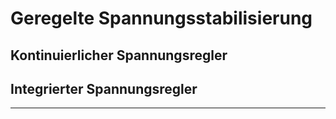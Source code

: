 # Geregelte Spannungsstabilisierung

## Kontinuierlicher Spannungsregler

## Integrierter Spannungsregler

---